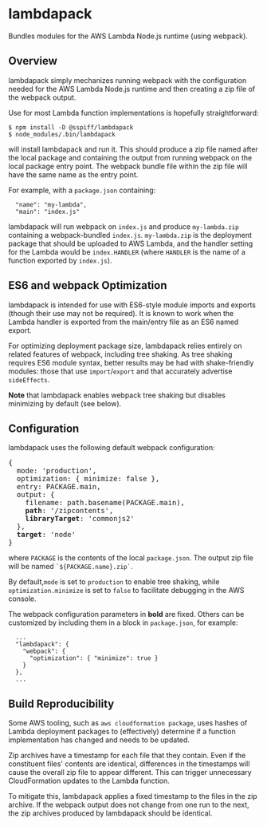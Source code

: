 # lambdapack
Bundles modules for the AWS Lambda Node.js runtime (using webpack).


## Overview

lambdapack simply mechanizes running webpack with the configuration needed
for the AWS Lambda Node.js runtime and then creating a zip file of the
webpack output.

Use for most Lambda function implementations is hopefully straightforward:

```
$ npm install -D @sspiff/lambdapack
$ node_modules/.bin/lambdapack
```

will install lambdapack and run it.  This should produce a zip file named
after the local package and containing the output from running webpack on
the local package entry point.  The webpack bundle file within the zip file
will have the same name as the entry point.

For example, with a `package.json` containing:

```
  "name": "my-lambda",
  "main": "index.js"
```

lambdapack will run webpack on `index.js` and produce `my-lambda.zip`
containing a webpack-bundled `index.js`.  `my-lambda.zip` is the deployment
package that should be uploaded to AWS Lambda, and the handler setting
for the Lambda would be `index.HANDLER` (where `HANDLER` is the name of a
function exported by `index.js`).


## ES6 and webpack Optimization

lambdapack is intended for use with ES6-style module imports and exports
(though their use may not be required).  It is known to work when the Lambda
handler is exported from the main/entry file as an ES6 named export.

For optimizing deployment package size, lambdapack relies entirely on related
features of webpack, including tree shaking.  As tree shaking requires ES6
module syntax, better results may be had with shake-friendly modules:
those that use `import`/`export` and that accurately advertise `sideEffects`.

**Note** that lambdapack enables webpack tree shaking but disables minimizing
by default (see below).


## Configuration

lambdapack uses the following default webpack configuration:

<pre>
{
  mode: 'production',
  optimization: { minimize: false },
  entry: PACKAGE.main,
  output: {
    filename: path.basename(PACKAGE.main),
    <b>path</b>: '/zipcontents',
    <b>libraryTarget</b>: 'commonjs2'
  },
  <b>target</b>: 'node'
}
</pre>

where `PACKAGE` is the contents of the local `package.json`.
The output zip file will be named `` `${PACKAGE.name}.zip` ``.

By default,`mode` is set to `production` to enable tree shaking, while
`optimization.minimize` is set to `false` to facilitate debugging in the AWS
console.

The webpack configuration parameters in **bold** are fixed.  Others can be
customized by including them in a block in `package.json`, for example:

```
  ...
  "lambdapack": {
    "webpack": {
      "optimization": { "minimize": true }
    }
  },
  ...
```

## Build Reproducibility

Some AWS tooling, such as `aws cloudformation package`, uses hashes of
Lambda deployment packages to (effectively) determine if a function
implementation has changed and needs to be updated.

Zip archives have a timestamp for each file that they contain.  Even if the
constituent files' contents are identical, differences in the timestamps will
cause the overall zip file to appear different.  This can trigger unnecessary
CloudFormation updates to the Lambda function.

To mitigate this, lambdapack applies a fixed timestamp to the files in the
zip archive.  If the webpack output does not change from one run to the next,
the zip archives produced by lambdapack should be identical.

